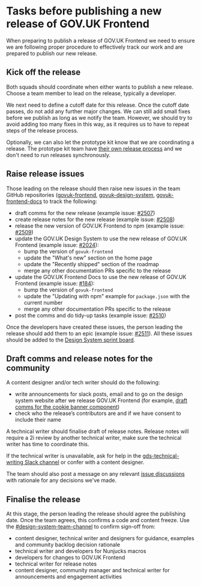 # Tasks before publishing a new release of GOV.UK Frontend

When preparing to publish a release of GOV.UK Frontend we need to ensure we are following proper procedure to effectively track our work and are prepared to publish our new release.

## Kick off the release

Both squads should coordinate when either wants to publish a new release. Choose a team member to lead on the release, typically a developer.

We next need to define a cutoff date for this release. Once the cutoff date passes, do not add any further major changes. We can still add small fixes before we publish as long as we notify the team. However, we should try to avoid adding too many fixes in this way, as it requires us to have to repeat steps of the release process.

Optionally, we can also let the prototype kit know that we are coordinating a release. The prototype kit team have [their own release process](https://github.com/alphagov/govuk-prototype-kit/tree/main/internal_docs) and we don't need to run releases synchronously.

## Raise release issues

Those leading on the release should then raise new issues in the team GitHub repositories ([govuk-frontend](https://github.com/alphagov/govuk-frontend), [govuk-design-system](https://github.com/alphagov/govuk-design-system/issues/2024), [govuk-frontend-docs](https://github.com/alphagov/govuk-frontend-docs) to track the following:

- draft comms for the new release (example issue: [#2507](https://github.com/alphagov/govuk-frontend/issues/2507))
- create release notes for the new release (example issue: [#2508](https://github.com/alphagov/govuk-frontend/issues/2508))
- release the new version of GOV.UK Frontend to npm (example issue: [#2509](https://github.com/alphagov/govuk-frontend/issues/2509))
- update the GOV.UK Design System to use the new release of GOV.UK Frontend (example issue: [#2024](https://github.com/alphagov/govuk-design-system/issues/2024)):
  - bump the version of `govuk-frontend`
  - update the "What's new" section on the home page
  - update the "Recently shipped" section of the roadmap
  - merge any other documentation PRs specific to the release
- update the GOV.UK Frontend Docs to use the new release of GOV.UK Frontend (example issue: [#184](https://github.com/alphagov/govuk-frontend-docs/issues/184)):
  - bump the version of `govuk-frontend`
  - update the "Updating with npm" example for `package.json` with the current number
  - merge any other documentation PRs specific to the release
- post the comms and do tidy-up tasks (example issue: [#2510](https://github.com/alphagov/govuk-frontend/issues/2510))

Once the developers have created these issues, the person leading the release should add them to an epic (example issue: [#2511](https://github.com/alphagov/govuk-frontend/issues/2511)). All these issues should be added to the [Design System sprint board](https://github.com/orgs/alphagov/projects/4).

## Draft comms and release notes for the community

A content designer and/or tech writer should do the following:
- write announcements for slack posts, email and to go on the design system website after we release GOV.UK Frontend (for example, [draft comms for the cookie banner component](https://docs.google.com/document/d/1jVyMB7i94NOeflWaf3kE4Q4APMXGfluK3rOh74IHO08/edit))
- check who the release’s contributors are and if we have consent to include their name

A technical writer should finalise draft of release notes. Release notes will require a 2i review by another technical writer, make sure the technical writer has time to coordinate this.

If the technical writer is unavailable, ask for help in the [gds-technical-writing Slack channel](https://gds.slack.com/archives/CAD0R2NQG) or confer with a content designer.

The team should also post a message on any relevant [issue discussions](https://github.com/orgs/alphagov/projects/43/views/1) with rationale for any decisions we've made.

## Finalise the release

At this stage, the person leading the release should agree the publishing date. Once the team agrees, this confirms a code and content freeze. Use the [#design-system-team-channel](https://gds.slack.com/app_redirect?channel=design-system-team-channel) to confirm sign-off from:

- content designer, technical writer and designers for guidance, examples and community backlog decision rationale
- technical writer and developers for Nunjucks macros
- developers for changes to GOV.UK Frontend
- technical writer for release notes
- content designer, community manager and technical writer for announcements and engagement activities
